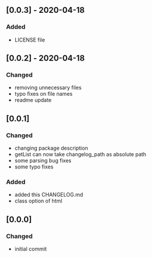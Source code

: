 ## [0.0.3] - 2020-04-18

### Added

- LICENSE file

## [0.0.2] - 2020-04-18

### Changed

- removing unnecessary files
- typo fixes on file names
- readme update

## [0.0.1]

### Changed

- changing package description
- getList can now take changelog_path as absolute path
- some parsing bug fixes
- some typo fixes

### Added

- added this CHANGELOG.md
- class option of html

## [0.0.0]

### Changed

- initial commit

